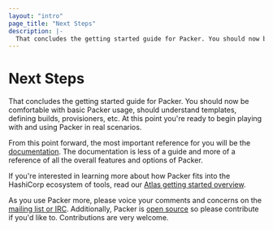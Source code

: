 ```yaml
---
layout: "intro"
page_title: "Next Steps"
description: |-
  That concludes the getting started guide for Packer. You should now be comfortable with basic Packer usage, should understand templates, defining builds, provisioners, etc. At this point you're ready to begin playing with and using Packer in real scenarios.
---
```


# Next Steps

That concludes the getting started guide for Packer. You should now be comfortable
with basic Packer usage, should understand templates, defining builds, provisioners,
etc. At this point you're ready to begin playing with and using Packer
in real scenarios.

From this point forward, the most important reference for you will be
the [documentation](/docs). The documentation is less of a guide and
more of a reference of all the overall features and options of Packer.

If you're interested in learning more about how Packer fits into the
HashiCorp ecosystem of tools, read our [Atlas getting started overview](https://atlas.hashicorp.com/help/getting-started/getting-started-overview).

As you use Packer more, please voice your comments and concerns on
the [mailing list or IRC](/community). Additionally, Packer is
[open source](https://github.com/mitchellh/packer) so please contribute
if you'd like to. Contributions are very welcome.
